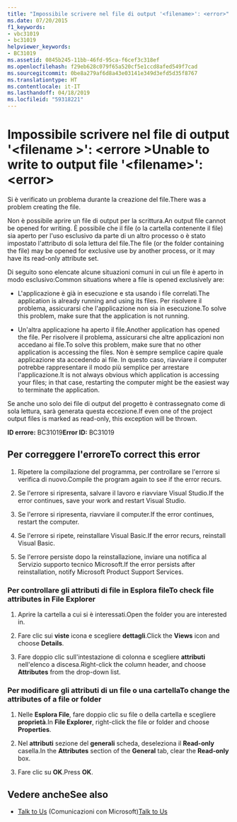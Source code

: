 ```yaml
---
title: "Impossibile scrivere nel file di output '<filename>': <error>"
ms.date: 07/20/2015
f1_keywords:
- vbc31019
- bc31019
helpviewer_keywords:
- BC31019
ms.assetid: 0845b245-11bb-46fd-95ca-f6cef3c318ef
ms.openlocfilehash: f29eb628c079f65a520cf5e1ccd8afed549f7cad
ms.sourcegitcommit: 0be8a279af6d8a43e03141e349d3efd5d35f8767
ms.translationtype: HT
ms.contentlocale: it-IT
ms.lasthandoff: 04/18/2019
ms.locfileid: "59318221"
---
```

# <a name="unable-to-write-to-output-file-filename-error"></a><span data-ttu-id="ad91a-102">Impossibile scrivere nel file di output '\<filename >': \<errore ></span><span class="sxs-lookup"><span data-stu-id="ad91a-102">Unable to write to output file '\<filename>': \<error></span></span>
<span data-ttu-id="ad91a-103">Si è verificato un problema durante la creazione del file.</span><span class="sxs-lookup"><span data-stu-id="ad91a-103">There was a problem creating the file.</span></span>  
  
 <span data-ttu-id="ad91a-104">Non è possibile aprire un file di output per la scrittura.</span><span class="sxs-lookup"><span data-stu-id="ad91a-104">An output file cannot be opened for writing.</span></span> <span data-ttu-id="ad91a-105">È possibile che il file (o la cartella contenente il file) sia aperto per l'uso esclusivo da parte di un altro processo o è stato impostato l'attributo di sola lettura del file.</span><span class="sxs-lookup"><span data-stu-id="ad91a-105">The file (or the folder containing the file) may be opened for exclusive use by another process, or it may have its read-only attribute set.</span></span>  
  
 <span data-ttu-id="ad91a-106">Di seguito sono elencate alcune situazioni comuni in cui un file è aperto in modo esclusivo:</span><span class="sxs-lookup"><span data-stu-id="ad91a-106">Common situations where a file is opened exclusively are:</span></span>  
  
-   <span data-ttu-id="ad91a-107">L'applicazione è già in esecuzione e sta usando i file correlati.</span><span class="sxs-lookup"><span data-stu-id="ad91a-107">The application is already running and using its files.</span></span> <span data-ttu-id="ad91a-108">Per risolvere il problema, assicurarsi che l'applicazione non sia in esecuzione.</span><span class="sxs-lookup"><span data-stu-id="ad91a-108">To solve this problem, make sure that the application is not running.</span></span>  
  
-   <span data-ttu-id="ad91a-109">Un'altra applicazione ha aperto il file.</span><span class="sxs-lookup"><span data-stu-id="ad91a-109">Another application has opened the file.</span></span> <span data-ttu-id="ad91a-110">Per risolvere il problema, assicurarsi che altre applicazioni non accedano ai file.</span><span class="sxs-lookup"><span data-stu-id="ad91a-110">To solve this problem, make sure that no other application is accessing the files.</span></span> <span data-ttu-id="ad91a-111">Non è sempre semplice capire quale applicazione sta accedendo ai file. In questo caso, riavviare il computer potrebbe rappresentare il modo più semplice per arrestare l'applicazione.</span><span class="sxs-lookup"><span data-stu-id="ad91a-111">It is not always obvious which application is accessing your files; in that case, restarting the computer might be the easiest way to terminate the application.</span></span>  
  
 <span data-ttu-id="ad91a-112">Se anche uno solo dei file di output del progetto è contrassegnato come di sola lettura, sarà generata questa eccezione.</span><span class="sxs-lookup"><span data-stu-id="ad91a-112">If even one of the project output files is marked as read-only, this exception will be thrown.</span></span>  
  
 <span data-ttu-id="ad91a-113">**ID errore:** BC31019</span><span class="sxs-lookup"><span data-stu-id="ad91a-113">**Error ID:** BC31019</span></span>  
  
## <a name="to-correct-this-error"></a><span data-ttu-id="ad91a-114">Per correggere l'errore</span><span class="sxs-lookup"><span data-stu-id="ad91a-114">To correct this error</span></span>  
  
1. <span data-ttu-id="ad91a-115">Ripetere la compilazione del programma, per controllare se l'errore si verifica di nuovo.</span><span class="sxs-lookup"><span data-stu-id="ad91a-115">Compile the program again to see if the error recurs.</span></span>  
  
2. <span data-ttu-id="ad91a-116">Se l'errore si ripresenta, salvare il lavoro e riavviare Visual Studio.</span><span class="sxs-lookup"><span data-stu-id="ad91a-116">If the error continues, save your work and restart Visual Studio.</span></span>  
  
3. <span data-ttu-id="ad91a-117">Se l'errore si ripresenta, riavviare il computer.</span><span class="sxs-lookup"><span data-stu-id="ad91a-117">If the error continues, restart the computer.</span></span>  
  
4. <span data-ttu-id="ad91a-118">Se l'errore si ripete, reinstallare Visual Basic.</span><span class="sxs-lookup"><span data-stu-id="ad91a-118">If the error recurs, reinstall Visual Basic.</span></span>  
  
5. <span data-ttu-id="ad91a-119">Se l'errore persiste dopo la reinstallazione, inviare una notifica al Servizio supporto tecnico Microsoft.</span><span class="sxs-lookup"><span data-stu-id="ad91a-119">If the error persists after reinstallation, notify Microsoft Product Support Services.</span></span>  
  
### <a name="to-check-file-attributes-in-file-explorer"></a><span data-ttu-id="ad91a-120">Per controllare gli attributi di file in Esplora file</span><span class="sxs-lookup"><span data-stu-id="ad91a-120">To check file attributes in File Explorer</span></span>  
  
1. <span data-ttu-id="ad91a-121">Aprire la cartella a cui si è interessati.</span><span class="sxs-lookup"><span data-stu-id="ad91a-121">Open the folder you are interested in.</span></span>  
  
2. <span data-ttu-id="ad91a-122">Fare clic sui **viste** icona e scegliere **dettagli**.</span><span class="sxs-lookup"><span data-stu-id="ad91a-122">Click the **Views** icon and choose **Details**.</span></span>  
  
3. <span data-ttu-id="ad91a-123">Fare doppio clic sull'intestazione di colonna e scegliere **attributi** nell'elenco a discesa.</span><span class="sxs-lookup"><span data-stu-id="ad91a-123">Right-click the column header, and choose **Attributes** from the drop-down list.</span></span>  
  
### <a name="to-change-the-attributes-of-a-file-or-folder"></a><span data-ttu-id="ad91a-124">Per modificare gli attributi di un file o una cartella</span><span class="sxs-lookup"><span data-stu-id="ad91a-124">To change the attributes of a file or folder</span></span>  
  
1. <span data-ttu-id="ad91a-125">Nelle **Esplora File**, fare doppio clic su file o della cartella e scegliere **proprietà**.</span><span class="sxs-lookup"><span data-stu-id="ad91a-125">In **File Explorer**, right-click the file or folder and choose **Properties**.</span></span>  
  
2. <span data-ttu-id="ad91a-126">Nel **attributi** sezione del **generali** scheda, deseleziona il **Read-only** casella.</span><span class="sxs-lookup"><span data-stu-id="ad91a-126">In the **Attributes** section of the **General** tab, clear the **Read-only** box.</span></span>  
  
3. <span data-ttu-id="ad91a-127">Fare clic su **OK**.</span><span class="sxs-lookup"><span data-stu-id="ad91a-127">Press **OK**.</span></span>  
  
## <a name="see-also"></a><span data-ttu-id="ad91a-128">Vedere anche</span><span class="sxs-lookup"><span data-stu-id="ad91a-128">See also</span></span>

- <span data-ttu-id="ad91a-129">[Talk to Us](/visualstudio/ide/talk-to-us) (Comunicazioni con Microsoft)</span><span class="sxs-lookup"><span data-stu-id="ad91a-129">[Talk to Us](/visualstudio/ide/talk-to-us)</span></span>
